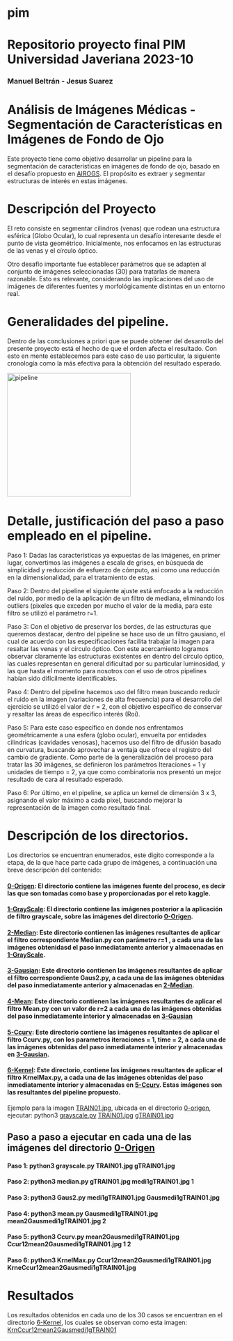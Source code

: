 # pim
# Repositorio proyecto final PIM Universidad Javeriana 2023-10
### Manuel Beltrán - Jesus Suarez

# Análisis de Imágenes Médicas - Segmentación de Características en Imágenes de Fondo de Ojo

Este proyecto tiene como objetivo desarrollar un pipeline para la segmentación de características en imágenes de fondo de ojo, basado en el desafío propuesto en [AIROGS](https://airogs.grand-challenge.org/data-and-challenge/). El propósito es extraer y segmentar estructuras de interés en estas imágenes.

# Descripción del Proyecto

El reto consiste en segmentar cilindros (venas) que rodean una estructura esférica (Globo Ocular), lo cual representa un desafío interesante desde el punto de vista geométrico. Inicialmente, nos enfocamos en las estructuras de las venas y el círculo óptico.

Otro desafío importante fue establecer parámetros que se adapten al conjunto de imágenes seleccionadas (30) para tratarlas de manera razonable. Esto es relevante, considerando las implicaciones del uso de imágenes de diferentes fuentes y morfológicamente distintas en un entorno real.

# Generalidades del pipeline.

Dentro de las conclusiones a priori que se puede obtener del desarrollo del presente proyecto está el hecho de que el orden afecta el resultado. Con esto en mente establecemos para este caso de uso particular, la siguiente cronología como la más efectiva para la obtención del resultado esperado.

<img width="284" alt="pipeline" src="https://github.com/IaManBel/pim/assets/124216691/aa955d5b-6f92-44eb-b8f0-11da5e2c66c4">

# Detalle, justificación del paso a paso empleado en el pipeline.

Paso 1:	Dadas las características ya expuestas de las imágenes, en primer lugar, convertimos las imágenes a escala de grises, en búsqueda de simplicidad y reducción de esfuerzo de cómputo, así como una reducción en la dimensionalidad, para el tratamiento de estas.

Paso 2:	Dentro del pipeline el siguiente ajuste está enfocado a la reducción del ruido, por medio de la aplicación de un  filtro de mediana, eliminando los outliers (pixeles que exceden por mucho el valor de la media, para este filtro se utilizó el parámetro r=1.

Paso 3:	Con el objetivo de preservar los bordes, de las estructuras que queremos destacar, dentro del pipeline se hace uso de un filtro gausiano, el cual de acuerdo con las especificaciones facilita trabajar la imagen para resaltar las venas y el circulo óptico. Con este acercamiento logramos observar claramente las estructuras existentes en dentro del círculo óptico, las cuales representan en general dificultad por su particular luminosidad, y las que hasta el momento para nosotros con el uso de otros pipelines habían sido difícilmente identificables.

Paso 4: Dentro del pipeline hacemos uso del filtro mean buscando reducir el ruido en la imagen (variaciones de alta frecuencia) para el desarrollo del ejercicio se utilizó el valor de r = 2, con el objetivo específico de conservar y resaltar las áreas de especifico interés (Roi).

Paso 5:	Para este caso específico en donde nos enfrentamos geométricamente a una esfera (globo ocular), envuelta por entidades cilíndricas (cavidades venosas), hacemos uso del filtro de difusión basado en curvatura, buscando aprovechar a ventaja que ofrece el registro del cambio de gradiente. Como parte de la generalización del proceso para tratar las 30 imágenes, se definieron los parámetros Iteraciones = 1 y unidades de tiempo = 2, ya que como combinatoria nos presentó un mejor resultado de cara al resultado esperado.

Paso 6: Por último, en el pipeline, se aplica un kernel de dimensión 3 x 3, asignando el valor máximo a cada pixel, buscando mejorar la representación de la imagen como resultado final.

# Descripción de los directorios.
Los directorios se encuentran enumerados, este digito corresponde a la etapa, de  la que hace parte cada grupo de imágenes, a continuación una breve descripción del contenido:

#### [0-Origen](https://github.com/IaManBel/pim/tree/main/0-origen): El directorio contiene  las imágenes fuente del proceso, es decir las que son tomadas como base y proporcionadas por el reto kaggle.

#### [1-GrayScale](https://github.com/IaManBel/pim/tree/main/1-GrayScale): El directorio contiene las imágenes posterior a la aplicación de filtro grayscale, sobre las imágenes del directorio [0-Origen](https://github.com/IaManBel/pim/tree/main/0-origen).

#### [2-Median](https://github.com/IaManBel/pim/tree/main/2-Median): Este directorio contienen las imágenes resultantes de aplicar el filtro correspondiente Median.py con parámetro r=1 , a cada una de las imágenes obtenidasd el paso inmediatamente anterior y almacenadas en [1-GrayScale](https://github.com/IaManBel/pim/tree/main/1-GrayScale).

#### [3-Gausian](https://github.com/IaManBel/pim/tree/main/3-Gausian): Este directorio contienen las imágenes resultantes de aplicar el filtro correspondiente Gaus2.py, a cada una de las imágenes obtenidas del paso inmediatamente anterior y almacenadas en [2-Median](https://github.com/IaManBel/pim/tree/main/2-Median).

#### [4-Mean](https://github.com/IaManBel/pim/tree/main/4-Mean): Este directorio contienen las imágenes resultantes de aplicar el filtro Mean.py con un valor de r=2 a cada una de las imágenes obtenidas del paso inmediatamente interior y almacenadas en [3-Gausian](https://github.com/IaManBel/pim/tree/main/3-Gausian)

#### [5-Ccurv](https://github.com/IaManBel/pim/tree/main/5-Ccurv): Este directorio  contiene las imágenes resultantes de aplicar el filtro Ccurv.py, con los parametros iteraciones = 1, time = 2, a cada una de las imágenes obtenidas del paso inmediatamente interior y almacenadas en [3-Gausian](https://github.com/IaManBel/pim/tree/main/3-Gausian).

#### [6-Kernel](https://github.com/IaManBel/pim/tree/main/6-Kernel): Este directorio, contiene las imágenes resultantes de aplicar el filtro KrnelMax.py, a cada una de las imágenes obtenidas del paso inmediatamente interior y almacenadas en [5-Ccurv](https://github.com/IaManBel/pim/tree/main/5-Ccurv). Estas imágenes son las resultantes del pipeline propuesto.


Ejemplo para la imagen [TRAIN01.jpg](https://github.com/IaManBel/pim/tree/main/0-origen/TRAIN01.jpg), ubicada en el directorio [0-origen](https://github.com/IaManBel/pim/tree/main/0-origen), ejecutar: python3 [grayscale.py](https://github.com/IaManBel/pim/tree/main/Code_python/grayscale.py) [TRAIN01.jpg](https://github.com/IaManBel/pim/tree/main/0-origen/TRAIN01.jpg) [gTRAIN01.jpg](https://github.com/IaManBel/pim/tree/main/1-Grayscale/gTRAIN01.jpg)

## Paso a paso a ejecutar en cada una de las imágenes del directorio [0-Origen](https://github.com/IaManBel/pim/tree/main/0-origen)
#### Paso 1: python3  grayscale.py TRAIN01.jpg gTRAIN01.jpg 
#### Paso 2: python3  median.py gTRAIN01.jpg medi1gTRAIN01.jpg 1  
#### Paso 3: python3  Gaus2.py medi1gTRAIN01.jpg Gausmedi1gTRAIN01.jpg    
#### Paso 4: python3  mean.py Gausmedi1gTRAIN01.jpg mean2Gausmedi1gTRAIN01.jpg 2  
#### Paso 5: python3  Ccurv.py mean2Gausmedi1gTRAIN01.jpg Ccur12mean2Gausmedi1gTRAIN01.jpg 1 2  
#### Paso 6: python3  KrnelMax.py Ccur12mean2Gausmedi1gTRAIN01.jpg KrneCcur12mean2Gausmedi1gTRAIN01.jpg   

# Resultados
Los resultados obtenidos en cada uno de los 30 casos se encuentran en el directorio [6-Kernel](https://github.com/IaManBel/pim/tree/main/6-Kernel), los cuales se observan como esta imagen:
    [KrnCcur12mean2Gausmedi1gTRAIN01](https://github.com/IaManBel/pim/assets/124216691/1a1f823f-cb90-4b1c-9432-82c2112c7770)
